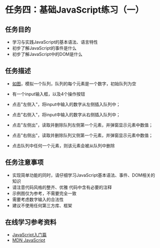 # 任务四：基础JavaScript练习（一）

## 任务目的
*  学习与实践JavaScript的基本语法、语言特性
* 初步了解JavaScript的事件是什么
* 初步了解JavaScript中的DOM是什么
## 任务描述
* [如图](http://7xrp04.com1.z0.glb.clouddn.com/task_2_18_1.jpg)，模拟一个队列，队列的每个元素是一个数字，初始队列为空
* 有一个input输入框，以及4个操作按钮

 * 点击"左侧入"，将input中输入的数字从左侧插入队列中；
 * 点击"右侧入"，将input中输入的数字从右侧插入队列中；
 * 点击"左侧出"，读取并删除队列左侧第一个元素，并弹窗显示元素中数值；
 * 点击"右侧出"，读取并删除队列又侧第一个元素，并弹窗显示元素中数值；
 * 点击队列中任何一个元素，则该元素会被从队列中删除
## 任务注意事项
* 实现简单功能的同时，请仔细学习JavaScript基本语法、事件、DOM相关的知识
* 请注意代码风格的整齐、优雅
代码中含有必要的注释
* 示例图仅为参考，不需要完全一致
* 需要考虑数字输入的合法性
* 建议不使用任何第三方库、框架
## 在线学习参考资料
* [JavaScript入门篇](http://www.imooc.com/view/36)
* [MDN JavaScript](https://developer.mozilla.org/zh-CN/docs/Web/JavaScript)
